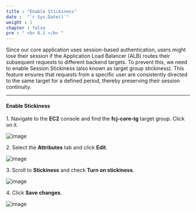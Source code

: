 ```yaml
---
title : "Enable Stickiness"
date :  "`r Sys.Date()`" 
weight : 1
chapter : false
pre : " <b> 6.1 </b> "
---
```


Since our core application uses session-based authentication, users might lose their session if the Application Load Balancer (ALB) routes their subsequent requests to different backend targets. To prevent this, we need to enable Session Stickiness (also known as target group stickiness). This feature ensures that requests from a specific user are consistently directed to the same target for a defined period, thereby preserving their session continuity. 

___

#### Enable Stickiness

1\. Navigate to the **EC2** console and find the **fcj-core-tg** target group. Click on it.

![image](/images/6.1/Group1.png)

2\. Select the **Attributes** tab and click **Edit**.

![image](/images/6.1/Group2.png)

3\. Scroll to **Stickiness** and check **Turn on stickiness**.

![image](/images/6.1/Group3.png)

4\. Click **Save changes**.

![image](/images/6.1/Group4.png)